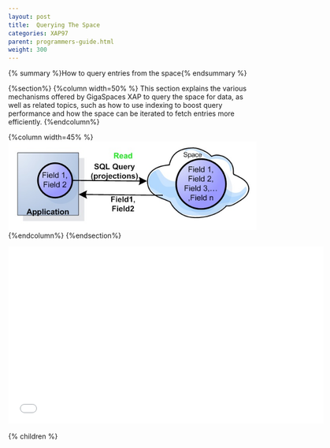 ```yaml
---
layout: post
title:  Querying The Space
categories: XAP97
parent: programmers-guide.html
weight: 300
---
```


{% summary %}How to query entries from the space{% endsummary %}


{%section%}
{%column width=50% %}
This section explains the various mechanisms offered by GigaSpaces XAP to query the space for data, as well as related topics, such as how to use indexing to boost query performance and how the space can be iterated to fetch entries more efficiently.
{%endcolumn%}

{%column width=45% %}
![space-projections.jpg](/attachment_files/space-projections.jpg)
{%endcolumn%}
{%endsection%}

<iframe width="640" height="360" src="//www.youtube.com/embed/jC57mId3SMg?feature=player_detailpage" frameborder="0" allowfullscreen></iframe>





{% children %}

